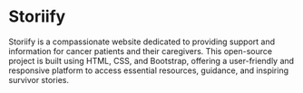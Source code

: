 # Storiify
Storiify is a compassionate website dedicated to providing support and information for cancer patients and their caregivers. This open-source project is built using HTML, CSS, and Bootstrap, offering a user-friendly and responsive platform to access essential resources, guidance, and inspiring survivor stories.
